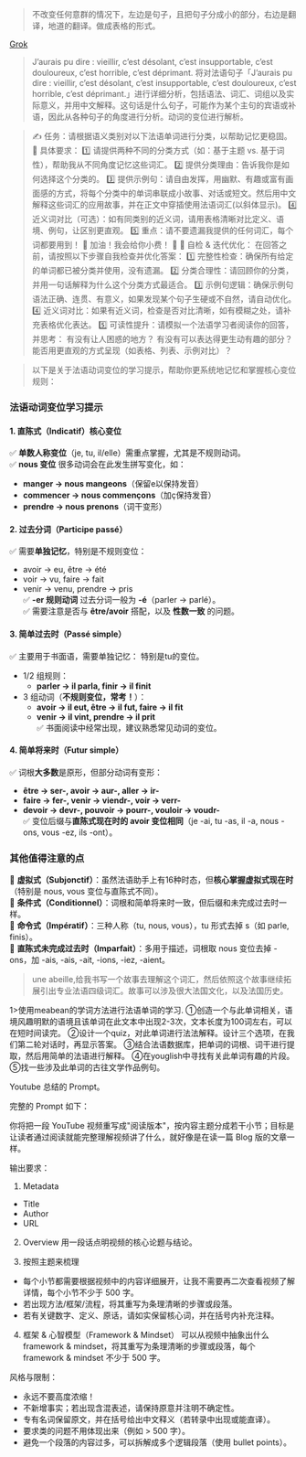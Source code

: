 > 不改变任何意群的情况下，左边是句子，且把句子分成小的部分，右边是翻译，地道的翻译。做成表格的形式。

[Grok](https://x.ai)

> J’aurais pu dire : vieillir, c’est désolant, c’est insupportable, c’est douloureux, c’est horrible, c’est déprimant.
将对法语句子「J’aurais pu dire : vieillir, c’est désolant, c’est insupportable, c’est douloureux, c’est horrible, c’est déprimant.」进行详细分析，包括语法、词汇、词组以及实际意义，并用中文解释。这句话是什么句子，可能作为某个主句的宾语或补语，因此从各种句子的角度进行分析。动词的变位进行解析。

> ✍ 任务：请根据语义类别对以下法语单词进行分类，以帮助记忆更稳固。 
📌 具体要求： 
1️⃣ 请提供两种不同的分类方式（如：基于主题 vs. 基于词性），帮助我从不同角度记忆这些词汇。
 2️⃣ 提供分类理由：告诉我你是如何选择这个分类的。 
3️⃣ 提供示例句：请自由发挥，用幽默、有趣或富有画面感的方式，将每个分类中的单词串联成小故事、对话或短文。然后用中文解释这些词汇的应用故事，并在正文中穿插使用法语词汇(以斜体显示)。 
4️⃣ 近义词对比（可选）：如有同类别的近义词，请用表格清晰对比定义、语境、例句，让区别更直观。
 5️⃣ 重点：请不要遗漏我提供的任何词汇，每个词都要用到！ 
💪 加油！我会给你小费！ 🎉
🔄 自检 & 迭代优化：
在回答之前，请按照以下步骤自我检查并优化答案：
1️⃣ 完整性检查：确保所有给定的单词都已被分类并使用，没有遗漏。
2️⃣ 分类合理性：请回顾你的分类，并用一句话解释为什么这个分类方式最适合。
3️⃣ 示例句逻辑：确保示例句语法正确、连贯、有意义，如果发现某个句子生硬或不自然，请自动优化。
4️⃣ 近义词对比：如果有近义词，检查是否对比清晰，如有模糊之处，请补充表格优化表达。
5️⃣ 可读性提升：请模拟一个法语学习者阅读你的回答，并思考：
有没有让人困惑的地方？
有没有可以表达得更生动有趣的部分？
能否用更直观的方式呈现（如表格、列表、示例对比）？

> 以下是关于法语动词变位的学习提示，帮助你更系统地记忆和掌握核心变位规则：  
### **法语动词变位学习提示**  
#### **1. 直陈式（Indicatif）核心变位**  
✅ **单数人称变位**（je, tu, il/elle）需重点掌握，尤其是不规则动词。  
✅ **nous 变位** 很多动词会在此发生拼写变化，如：  
   - **manger → nous mangeons**（保留e以保持发音）  
   - **commencer → nous commençons**（加ç保持发音）  
   - **prendre → nous prenons**（词干变形）  
#### **2. 过去分词（Participe passé）**  
✅ 需要**单独记忆**，特别是不规则变位：  
   - avoir → eu, être → été  
   - voir → vu, faire → fait  
   - venir → venu, prendre → pris  
✅ **-er 规则动词** 过去分词一般为 **-é**（parler → parlé）。  
✅ 需要注意是否与 **être/avoir** 搭配，以及 **性数一致** 的问题。  
#### **3. 简单过去时（Passé simple）**  
✅ 主要用于书面语，需要单独记忆：  特别是tu的变位。
   - 1/2 组规则：  
     - **parler → il parla, finir → il finit**  
   - 3 组动词（**不规则变位，常考！**）：  
     - **avoir → il eut, être → il fut, faire → il fit**  
     - **venir → il vint, prendre → il prit**  
✅ 书面阅读中经常出现，建议熟悉常见动词的变位。  
#### **4. 简单将来时（Futur simple）**  
✅ 词根**大多数**是原形，但部分动词有变形：  
   - **être → ser-, avoir → aur-, aller → ir-**  
   - **faire → fer-, venir → viendr-, voir → verr-**  
   - **devoir → devr-, pouvoir → pourr-, vouloir → voudr-**  
✅ 变位后缀与**直陈式现在时的 avoir 变位相同**（je -ai, tu -as, il -a, nous -ons, vous -ez, ils -ont）。  
### **其他值得注意的点**  
🔹 **虚拟式（Subjonctif）**：虽然法语助手上有16种时态，但**核心掌握虚拟式现在时**（特别是 nous, vous 变位与直陈式不同）。  
🔹 **条件式（Conditionnel）**：词根和简单将来时一致，但后缀和未完成过去时一样。  
🔹 **命令式（Impératif）**：三种人称（tu, nous, vous），tu 形式去掉 s（如 parle, finis）。  
🔹 **直陈式未完成过去时（Imparfait）**：多用于描述，词根取 nous 变位去掉 -ons，加 -ais, -ais, -ait, -ions, -iez, -aient。  

> une abeille,给我书写一个故事去理解这个词汇，然后依照这个故事继续拓展引出专业法语四级词汇。故事可以涉及很大法国文化，以及法国历史。

1>使用meabean的学词方法进行法语单词的学习.
①创造一个与此单词相关，语境风趣明默的语境且该单词在此文本中出现2-3次，文本长度为100词左右，可以在短时间读完。
②设计一个quiz，对此单词进行法法解释。设计三个选项，在我们第二轮对话时，再显示答案。
③结合法语数据库，把单词的词根、词干进行提取，然后用简单的法语进行解释。
④在youglish中寻找有关此单词有趣的片段。
⑤找一些涉及此单词的古往文学作品例句。


Youtube 总结的 Prompt。


完整的 Prompt 如下：

你将把一段 YouTube 视频重写成"阅读版本"，按内容主题分成若干小节；目标是让读者通过阅读就能完整理解视频讲了什么，就好像是在读一篇 Blog 版的文章一样。

输出要求：

1. Metadata
- Title
- Author
- URL

2. Overview
用一段话点明视频的核心论题与结论。

3. 按照主题来梳理
- 每个小节都需要根据视频中的内容详细展开，让我不需要再二次查看视频了解详情，每个小节不少于 500 字。
- 若出现方法/框架/流程，将其重写为条理清晰的步骤或段落。
- 若有关键数字、定义、原话，请如实保留核心词，并在括号内补充注释。

4. 框架 & 心智模型（Framework & Mindset）
可以从视频中抽象出什么 framework & mindset，将其重写为条理清晰的步骤或段落，每个 framework & mindset 不少于 500 字。

风格与限制：
- 永远不要高度浓缩！
- 不新增事实；若出现含混表述，请保持原意并注明不确定性。
- 专有名词保留原文，并在括号给出中文释义（若转录中出现或能直译）。
- 要求类的问题不用体现出来（例如 > 500 字）。
- 避免一个段落的内容过多，可以拆解成多个逻辑段落（使用 bullet points）。